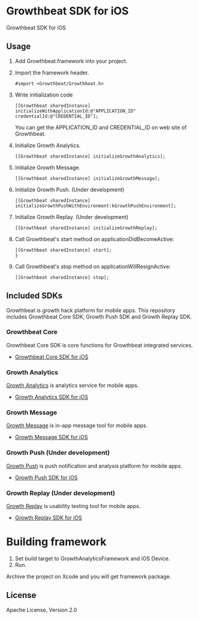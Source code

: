 # Growthbeat SDK for iOS

Growthbeat SDK for iOS

## Usage

1. Add Growthbeat.framework into your project. 

1. Import the framework header.

	```objc
	#import <Growthbeat/Growthbeat.h>
	```

1. Write initialization code

	```objc
	[[Growthbeat sharedInstance] initializeWithApplicationId:@"APPLICATION_ID" credentialId:@"CREDENTIAL_ID"];
	```

	You can get the APPLICATION_ID and CREDENTIAL_ID on web site of Growthbeat. 

1. Initialize Growth Analytics.

	```objc
	[[Growthbeat sharedInstance] initializeGrowthAnalytics];
	```
	
1. Initialize Growth Message.

	```objc
	[[Growthbeat sharedInstance] initializeGrowthMessage];
	```

1. Initialize Growth Push. (Under development)

	```objc
	[[Growthbeat sharedInstance] initializeGrowthPushWithEnvironment:kGrowthPushEnvironment];
	```

1. Initialize Growth Replay. (Under development)

	```objc
	[[Growthbeat sharedInstance] initializeGrowthReplay];
	```
	
1. Call Growthbeat's start method on applicationDidBecomeActive:

	```objc
	[[Growthbeat sharedInstance] start];
	}
	```
	
1. Call Growthbeat's stop method on applicationWillResignActive:

	```objc
	[[Growthbeat sharedInstance] stop];
	```

## Included SDKs

Growthbeat is growth hack platform for mobile apps. This repository includes Growthbeat Core SDK, Growth Push SDK and Growth Replay SDK.

### Growthbeat Core

Growthbeat Core SDK is core functions for Growthbeat integrated services.

* [Growthbeat Core SDK for iOS](https://github.com/SIROK/growthbeat-core-ios/)

### Growth Analytics

[Growth Analytics](https://analytics.growthbeat.com/) is analytics service for mobile apps.

* [Growth Analytics SDK for iOS](https://github.com/SIROK/growthanalytics-ios)

### Growth Message

[Growth Message](https://message.growthbeat.com/) is in-app message tool for mobile apps.

* [Growth Message SDK for iOS](https://github.com/SIROK/growthmessage-ios)

### Growth Push (Under development)

[Growth Push](https://growthpush.com/) is push notification and analysis platform for mobile apps.

* [Growth Push SDK for iOS](https://github.com/SIROK/growthpush-ios)

### Growth Replay (Under development)

[Growth Replay](https://growthreplay.com/) is usability testing tool for mobile apps.

* [Growth Replay SDK for iOS](https://github.com/SIROK/growthreplay-ios)

# Building framework

1. Set build target to GrowthAnalyticsFramework and iOS Device.
1. Run.

Archive the project on Xcode and you will get framework package.

## License

Apache License, Version 2.0
